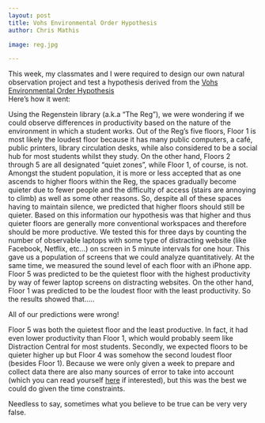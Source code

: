 ```yaml
---
layout: post
title: Vohs Environmental Order Hypothesis
author: Chris Mathis

image: reg.jpg

---
```


This week, my classmates and I were required to design our own natural observation project and test a hypothesis derived from the [Vohs Environmental Order Hypothesis](http://pss.sagepub.com/content/early/2013/08/01/0956797613480186.abstract)  
Here’s how it went:

Using the Regenstein library (a.k.a “The Reg”), we were wondering if we could observe differences in productivity based on the nature of the environment in which a student works. Out of the Reg’s five floors, Floor 1 is most likely the loudest floor because it has many public computers, a café, public printers, library circulation desks, while also considered to be a social hub for most students whilst they study. On the other hand, Floors 2 through 5 are all designated “quiet zones”, while Floor 1, of course, is not. Amongst the student population, it is more or less accepted that as one ascends to higher floors within the Reg, the spaces gradually become quieter due to fewer people and the difficulty of access (stairs are annoying to climb) as well as some other reasons. So, despite all of these spaces having to maintain silence, we predicted that higher floors should still be quieter. Based on this information our hypothesis was that higher and thus quieter floors are generally more conventional workspaces and therefore should be more productive. We tested this for three days by counting the number of observable laptops with some type of distracting website (like Facebook, Netflix, etc…) on screen in 5 minute intervals for one hour. This gave us a population of screens that we could analyze quantitatively. At the same time, we measured the sound level of each floor with an iPhone app. Floor 5 was predicted to be the quietest floor with the highest productivity by way of fewer laptop screens on distracting websites. On the other hand, Floor 1 was predicted to be the loudest floor with the least productivity. So the results showed that…..

All of our predictions were wrong!

Floor 5 was both the quietest floor and the least productive. In fact, it had even lower productivity than Floor 1, which would probably seem like Distraction Central for most students. Secondly, we expected floors to be quieter higher up but Floor 4 was somehow the second loudest floor (besides Floor 1). Because we were only given a week to prepare and collect data there are also many sources of error to take into account (which you can read yourself [here](https://docs.google.com/document/d/16KFHxkGZWJ7_a51CMnaEOdJzbUUP6OhjnWp3IfVkiWI/edit?usp=sharing) if interested), but this was the best we could do given the time constraints.

Needless to say, sometimes what you believe to be true can be very very false.
